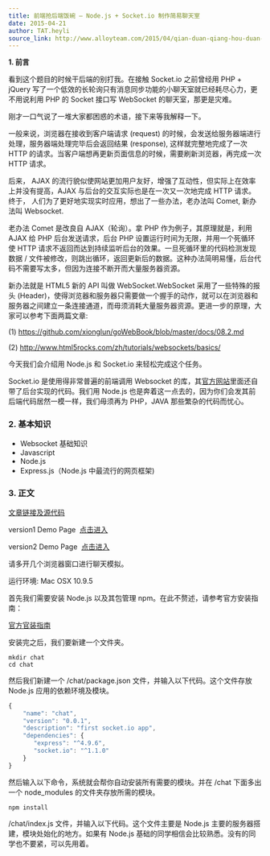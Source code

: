 ```yaml
---
title: 前端抢后端饭碗 — Node.js + Socket.io 制作简易聊天室
date: 2015-04-21
author: TAT.heyli
source_link: http://www.alloyteam.com/2015/04/qian-duan-qiang-hou-duan-fan-wan-node-js-socket-io-zhi-zuo-jian-yi-liao-tian-shi/
---
```


<!-- {% raw %} - for jekyll -->

**1. 前言**

看到这个题目的时候干后端的别打我。在接触 Socket.io 之前曾经用 PHP + jQuery 写了一个低效的长轮询只有消息同步功能的小聊天室就已经耗尽心力，更不用说利用 PHP 的 Socket 接口写 WebSocket 的聊天室，那更是灾难。

刚才一口气说了一堆大家都困惑的术语，接下来等我解释一下。

一般来说，浏览器在接收到客户端请求 (request) 的时候，会发送给服务器端进行处理，服务器端处理完毕后会返回结果 (response), 这样就完整地完成了一次 HTTP 的请求。当客户端想再更新页面信息的时候，需要刷新浏览器，再完成一次 HTTP 请求。

后来， AJAX 的流行貌似使网站更加用户友好，增强了互动性，但实际上在效率上并没有提高，AJAX 与后台的交互实际也是在一次又一次地完成 HTTP 请求。终于， 人们为了更好地实现实时应用，想出了一些办法，老办法叫 Comet, 新办法叫 Websocket.

老办法 Comet 是改良自 AJAX（轮询）。拿 PHP 作为例子，其原理就是，利用 AJAX 给 PHP 后台发送请求，后台 PHP 设置运行时间为无限，并用一个死循环使 HTTP 请求不返回而达到持续监听后台的效果。一旦死循环里的代码检测发现数据 / 文件被修改，则跳出循环，返回更新后的数据。这种办法简明易懂，后台代码不需要写太多，但因为连接不断开而大量服务器资源。

新办法就是 HTML5 新的 API 叫做 WebSocket.WebSocket 采用了一些特殊的报头 (Header)，使得浏览器和服务器只需要做一个握手的动作，就可以在浏览器和服务器之间建立一条连接通道，而毋须消耗大量服务器资源。更进一步的原理，大家可以参考下面两篇文章:

(1) <https://github.com/xionglun/goWebBook/blob/master/docs/08.2.md>

(2) <http://www.html5rocks.com/zh/tutorials/websockets/basics/>

今天我们会介绍用 Node.js 和 Socket.io 来轻松完成这个任务。

Socket.io 是使用得非常普遍的前端调用 Websocket 的库，其[官方网站](http://socket.io/)里面还自带了后台实现的代码。我们用 Node.js 也是奔着这一点去的，因为你们会发其前后端代码居然一模一样，我们毋须再为 PHP，JAVA 那些繁杂的代码而忧心。

### **2. 基本知识**

-   Websocket 基础知识
-   Javascript
-   Node.js
-   Express.js（Node.js 中最流行的网页框架)

### **3. 正文**

[文章链接及源代码](https://github.com/lcxfs1991/chat-socket.io)

version1 Demo Page  [点击进入](http://128.199.194.125:8081/)

version2 Demo Page  [点击进入](http://128.199.194.125:8082/)

请多开几个浏览器窗口进行聊天模拟。

运行环境: Mac OSX 10.9.5

首先我们需要安装 Node.js 以及其包管理 npm。在此不赘述，请参考官方安装指南：

[官方官装指南](https://github.com/joyent/node/wiki/Installation)

安装完之后，我们要新建一个文件夹。

    mkdir chat
    cd chat

然后我们新建一个 /chat/package.json 文件，并输入以下代码。这个文件存放 Node.js 应用的依赖环境及模块。

```javascript
{
    "name": "chat",
    "version": "0.0.1",
    "description": "first socket.io app",
    "dependencies": {
       "express": "^4.9.6",
       "socket.io": "^1.1.0"
    }
}
```

然后输入以下命令，系统就会帮你自动安装所有需要的模块。并在 /chat 下面多出一个 node_modules 的文件夹存放所需的模块。

    npm install

/chat/index.js 文件，并输入以下代码。这个文件主要是 Node.js 主要的服务器搭建，模块处始化的地方。如果有 Node.js 基础的同学相信会比较熟悉。没有的同学也不要紧，可以先用着。


<!-- {% endraw %} - for jekyll -->